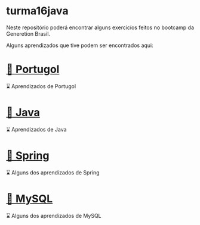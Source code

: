 # turma16java

Neste repositório poderá encontrar alguns exercicíos feitos no bootcamp da Generetion Brasil.

Alguns aprendizados que tive podem ser encontrados aqui:


<h1 align="left">
    <a href="https://github.com/Mayaramafioletti/turma16java/tree/main/portugol">🔗 Portugol</a>
</h1>
<p align="left">⌛ Aprendizados de Portugol</p>

<h1 align="left">
    <a href="https://github.com/Mayaramafioletti/turma16java/tree/main/java">🔗 Java</a>
</h1>
<p align="left">⌛ Aprendizados de Java</p>

<h1 align="left">
    <a href="https://github.com/Mayaramafioletti/turma16java/tree/main/Spring">🔗 Spring</a>
</h1>
<p align="left">⌛ Alguns dos aprendizados de Spring</p>


<h1 align="left">
    <a href="https://github.com/Mayaramafioletti/turma16java/tree/main/MySQL">🔗 MySQL</a>
</h1>
<p align="left">⌛ Alguns dos aprendizados de MySQL</p>
